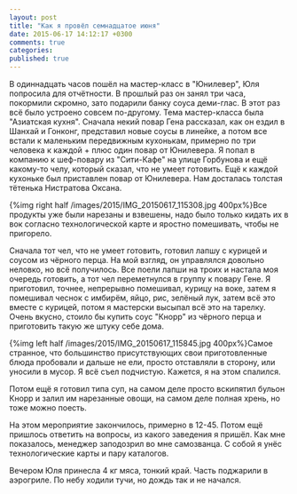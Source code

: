 ```yaml
---
layout: post
title: "Как я провёл семнадцатое июня"
date: 2015-06-17 14:12:17 +0300
comments: true
categories: 
published: true
---
```

В одиннадцать часов пошёл на мастер-класс в "Юнилевер", Юля попросила для отчётности. В прошлый раз он занял три часа, покормили скромно, зато подарили банку соуса деми-глас. В этот раз всё было устроено совсем по-другому. Тема мастер-класса была "Азиатская кухня". Сначала некий повар Гена рассказал, как он ездил в Шанхай и Гонконг, представил новые соусы в линейке, а потом все встали к маленьким передвижным кухонькам, примерно по три человека к каждой + плюс один повар от Юнилевера. Я попал в компанию к шеф-повару из "Сити-Кафе" на улице Горбунова и ещё какому-то челу, который сказал, что не умеет готовить. Ещё к каждой кухоньке был приставлен повар от Юнилевера. Нам досталась толстая тётенька Нистратова Оксана.

{%img right half /images/2015/IMG_20150617_115308.jpg 400px%}Все продукты уже были нарезаны и взвешены, надо было только кидать их в вок согласно технологической карте и яростно помешивать, чтобы не пригорело.

Сначала тот чел, что не умеет готовить, готовил лапшу с курицей и соусом из чёрного перца. На мой взгляд, он управлялся довольно неловко, но всё получилось. Все поели лапши на троих и настала моя очередь готовить, а тот чел переметнулся в группу к повару Гене. Я приготовил, точнее, непрерывно помешивал, курицу на воке, затем я помешивал чеснок с имбирём, яйцо, рис, зелёный лук, затем всё это вместе с курицей, потом я мастерски высыпал всё это на тарелку. Очень вкусно, стоило бы купить соус "Кнорр" из чёрного перца и приготовить такую же штуку себе дома.

{%img left half /images/2015/IMG_20150617_115845.jpg 400px%}Самое странное, что большинство присутствующих свои приготовленные блюда пробовали и дальше не ели, просто отставляли в сторону, или уносили в мусор. Я всё съел подчистую. Кажется, я на этом спалился.

Потом ещё я готовил типа суп, на самом деле просто вскипятил бульон Кнорр и залил им нарезанные овощи, на самом деле полная хрень, но тоже можно поесть.

На этом мероприятие закончилось, примерно в  12-45. Потом ещё пришлось ответить на вопросы, из какого заведения я пришёл. Как мне показалось, менеджер заподозрил во мне самозванца. С собой я унёс технологические карты и пару каталогов.

Вечером Юля принесла 4 кг мяса, тонкий край. Часть поджарили в аэрогриле. По небу ходили тучи, но дождь так и не начался.